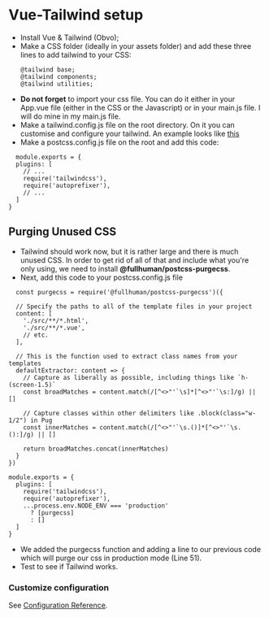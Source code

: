 # Vue-Tailwind setup
- Install Vue & Tailwind (Obvo);
- Make a CSS folder (ideally in your assets folder) and add these three lines to add tailwind to your CSS: 
    ```
    @tailwind base;
    @tailwind components;
    @tailwind utilities;
    ```
- **Do not forget** to import your css file. You can do it either in your App.vue file (either in the CSS or the Javascript) or in your main.js file. I will do mine in my main.js file.
- Make a tailwind.config.js file on the root directory. On it you can customise and configure your tailwind. An example looks like [this](https://tailwindcss.com/docs/configuration/)
- Make a postcss.config.js file on the root and add this code:
```
  module.exports = {
  plugins: [
    // ...
    require('tailwindcss'),
    require('autoprefixer'),
    // ...
  ]
}
```

## Purging Unused CSS
- Tailwind should work now, but it is rather large and there is much unused CSS. In order to get rid of all of that and include what you're only using, we need to install **@fullhuman/postcss-purgecss**. 
- Next, add this code to your postcss.config.js file
```
  const purgecss = require('@fullhuman/postcss-purgecss')({

  // Specify the paths to all of the template files in your project
  content: [
    './src/**/*.html',
    './src/**/*.vue',
    // etc.
  ],

  // This is the function used to extract class names from your templates
  defaultExtractor: content => {
    // Capture as liberally as possible, including things like `h-(screen-1.5)`
    const broadMatches = content.match(/[^<>"'`\s]*[^<>"'`\s:]/g) || []

    // Capture classes within other delimiters like .block(class="w-1/2") in Pug
    const innerMatches = content.match(/[^<>"'`\s.()]*[^<>"'`\s.():]/g) || []

    return broadMatches.concat(innerMatches)
  }
})

module.exports = {
  plugins: [
    require('tailwindcss'),
    require('autoprefixer'),
    ...process.env.NODE_ENV === 'production'
      ? [purgecss]
      : []
  ]
}
```
- We added the purgecss function and adding a line to our previous code which will purge our css in production mode (Line 51).
- Test to see if Tailwind works.

### Customize configuration
See [Configuration Reference](https://cli.vuejs.org/config/).
